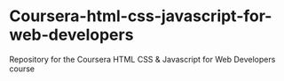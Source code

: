 # Coursera-html-css-javascript-for-web-developers
Repository for the Coursera HTML CSS &amp; Javascript for Web Developers course
